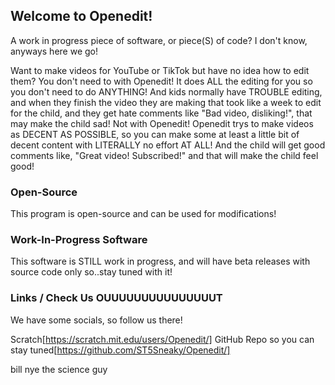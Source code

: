 ## Welcome to Openedit!

A work in progress piece of software, or piece(S) of code? I don't know, anyways here we go!

Want to make videos for YouTube or TikTok but have no idea how to edit them? You don't need to with Openedit! It does ALL the editing for you so you don't need to do ANYTHING! And kids normally have TROUBLE editing, and when they finish the video they are making that took like a week to edit for the child, and they get hate comments like "Bad video, disliking!", that may make the child sad! Not with Openedit! Openedit trys to make videos as DECENT AS POSSIBLE, so you can make some at least a little bit of decent content with LITERALLY no effort AT ALL! And the child will get good comments like, "Great video! Subscribed!" and that will make the child feel good!

### Open-Source

This program is open-source and can be used for modifications!

### Work-In-Progress Software

This software is STILL work in progress, and will have beta releases with source code only so..stay tuned with it!

### Links / Check Us OUUUUUUUUUUUUUUUT

We have some socials, so follow us there!

Scratch[https://scratch.mit.edu/users/Openedit/]
GitHub Repo so you can stay tuned[https://github.com/ST5Sneaky/Openedit/]

bill nye the science guy
